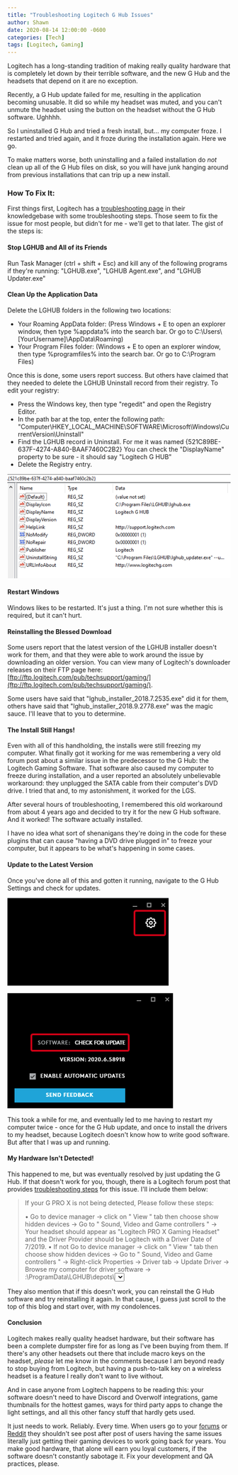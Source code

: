 ```yaml
---
title: "Troubleshooting Logitech G Hub Issues"
author: Shawn
date: 2020-08-14 12:00:00 -0600
categories: [Tech]
tags: [Logitech, Gaming]
---
```


Logitech has a long-standing tradition of making really quality hardware that is completely let down by their terrible software, and the new G Hub and the headsets that depend on it are no exception.

Recently, a G Hub update failed for me, resulting in the application becoming unusable. It did so while my headset was muted, and you can't unmute the headset using the button on the headset without the G Hub software. Ughhhh.

So I uninstalled G Hub and tried a fresh install, but... my computer froze. I restarted and tried again, and it froze during the installation again. Here we go.

To make matters worse, both uninstalling and a failed installation do _not_ clean up all of the G Hub files on disk, so you will have junk hanging around from previous installations that can trip up a new install.

### How To Fix It:

First things first, Logitech has a [troubleshooting page](https://support.logi.com/hc/en-us/articles/360023192454-G-HUB-Install-Uninstall-Update-Troubleshooting) in their knowledgebase with some troubleshooting steps. Those seem to fix the issue for most people, but didn't for me - we'll get to that later. The gist of the steps is:

#### Stop LGHUB and All of its Friends

Run Task Manager (ctrl + shift + Esc) and kill any of the following programs if they're running: "LGHUB.exe", "LGHUB Agent.exe", and "LGHUB Updater.exe"

#### Clean Up the Application Data

Delete the LGHUB folders in the following two locations:

- Your Roaming AppData folder: (Press Windows + E to open an explorer window, then type %appdata% into the search bar. Or go to C:\\Users\\\[YourUsername\]\\AppData\\Roaming)
- Your Program Files folder: (Windows + E to open an explorer window, then type %programfiles% into the search bar. Or go to C:\\Program Files)

Once this is done, some users report success. But others have claimed that they needed to delete the LGHUB Uninstall record from their registry. To edit your registry:

- Press the Windows key, then type "regedit" and open the Registry Editor.
- In the path bar at the top, enter the following path: "Computer\\HKEY\_LOCAL\_MACHINE\\SOFTWARE\\Microsoft\\Windows\\CurrentVersion\\Uninstall"
- Find the LGHUB record in Uninstall. For me it was named {521C89BE-637F-4274-A840-BAAF7460C2B2} You can check the "DisplayName" property to be sure - it should say "Logitech G HUB"
- Delete the Registry entry.

![G Hub Registry Entry](/assets/img/posts/logitech-g-hub-issues/registry.png)

#### Restart Windows

Windows likes to be restarted. It's just a thing. I'm not sure whether this is required, but it can't hurt.

#### Reinstalling the Blessed Download

Some users report that the latest version of the LGHUB installer doesn't work for them, and that they were able to work around the issue by downloading an older version. You can view many of Logitech's downloader releases on their FTP page here: [ftp://ftp.logitech.com/pub/techsupport/gaming/](ftp://ftp.logitech.com/pub/techsupport/gaming/).

Some users have said that "lghub\_installer\_2018.7.2535.exe" did it for them, others have said that "lghub\_installer\_2018.9.2778.exe" was the magic sauce. I'll leave that to you to determine.

#### The Install Still Hangs!

Even with all of this handholding, the installs were still freezing my computer. What finally got it working for me was remembering a very old forum post about a similar issue in the predecessor to the G Hub: the Logitech Gaming Software. That software also caused my computer to freeze during installation, and a user reported an absolutely unbelievable workaround: they unplugged the SATA cable from their computer's DVD drive. I tried that and, to my astonishment, it worked for the LGS.

After several hours of troubleshooting, I remembered this old workaround from about 4 years ago and decided to try it for the new G Hub software. And it worked! The software actually installed.

I have no idea what sort of shenanigans they're doing in the code for these plugins that can cause "having a DVD drive plugged in" to freeze your computer, but it appears to be what's happening in some cases.

#### Update to the Latest Version

Once you've done all of this and gotten it running, navigate to the G Hub Settings and check for updates.

![G Hub Settings](/assets/img/posts/logitech-g-hub-issues/g-hub-settings.png)

![G Hub Updates](/assets/img/posts/logitech-g-hub-issues/g-hub-updates.png)

This took a while for me, and eventually led to me having to restart my computer twice - once for the G Hub update, and once to install the drivers to my headset, because Logitech doesn't know how to write good software. But after that I was up and running.

#### My Hardware Isn't Detected!

This happened to me, but was eventually resolved by just updating the G Hub. If that doesn't work for you, though, there is a Logitech forum post that provides [troubleshooting steps](https://support.logi.com/hc/en-001/community/posts/360034109093/comments/360008882853) for this issue. I'll include them below:

> If your G PRO X is not being detected, Please follow these steps: 
> 
> • Go to device manager → click on " View " tab then choose show hidden devices → Go to " Sound, Video and Game controllers " → Your headset should appear as "Logitech PRO X Gaming Headset" and the Driver Provider should be Logitech with a Driver Date of 7/2019. 
> • If not Go to device manager → click on " View " tab then choose show hidden devices → Go to " Sound, Video and Game controllers " → Right-click Properties → Driver tab → Update Driver → Browse my computer for driver software → <X>:\\ProgramData\\LGHUB\\depots\\<select the latest build>\\driver\_audio.

They also mention that if this doesn't work, you can reinstall the G Hub software and try reinstalling it again. In that cause, I guess just scroll to the top of this blog and start over, with my condolences.

#### Conclusion

Logitech makes really quality headset hardware, but their software has been a complete dumpster fire for as long as I've been buying from them. If there's any other headsets out there that include macro keys on the headset, _please_ let me know in the comments because I am beyond ready to stop buying from Logitech, but having a push-to-talk key on a wireless headset is a feature I really don't want to live without.

And in case anyone from Logitech happens to be reading this: your software doesn't need to have Discord and Overwolf integrations, game thumbnails for the hottest games, ways for third party apps to change the light settings, and all this other fancy stuff that hardly gets used.

It just needs to work. Reliably. Every time. When users go to your [forums](https://support.logi.com/hc/en-us/community/topics) or [Reddit](https://www.reddit.com/r/LogitechG/) they shouldn't see post after post of users having the same issues literally just getting their gaming devices to work going back for years. You make good hardware, that alone will earn you loyal customers, if the software doesn't constantly sabotage it. Fix your development and QA practices, please.
